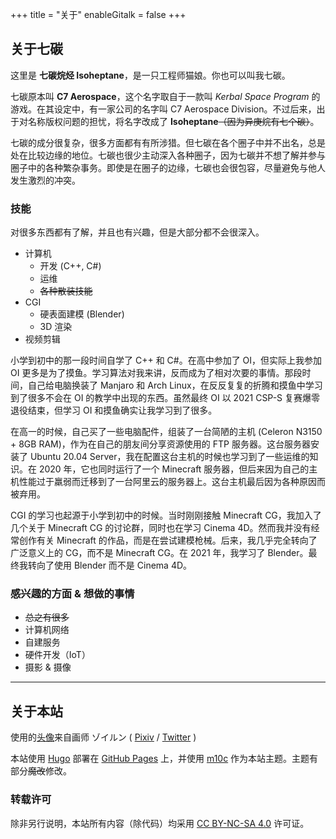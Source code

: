 +++
title = "关于"
enableGitalk = false
+++

## 关于七碳
这里是 **七碳烷烃 Isoheptane**，是一只工程师猫娘。你也可以叫我七碳。

七碳原本叫 **C7 Aerospace**，这个名字取自于一款叫 *Kerbal Space Program* 的游戏。在其设定中，有一家公司的名字叫 C7 Aerospace Division。不过后来，出于对名称版权问题的担忧，将名字改成了 **Isoheptane**~~（因为异庚烷有七个碳）~~。

七碳的成分很复杂，很多方面都有有所涉猎。但七碳在各个圈子中并不出名，总是处在比较边缘的地位。七碳也很少主动深入各种圈子，因为七碳并不想了解并参与圈子中的各种繁杂事务。即使是在圈子的边缘，七碳也会很包容，尽量避免与他人发生激烈的冲突。

### 技能
对很多东西都有了解，并且也有兴趣，但是大部分都不会很深入。
- 计算机
  - 开发 (C++, C#)
  - 运维
  - ~~各种散装技能~~
- CGI
  - 硬表面建模 (Blender)
  - 3D 渲染
- 视频剪辑  

小学到初中的那一段时间自学了 C++ 和 C#。在高中参加了 OI，但实际上我参加 OI 更多是为了摸鱼。学习算法对我来讲，反而成为了相对次要的事情。那段时间，自己给电脑换装了 Manjaro 和 Arch Linux，在反反复复的折腾和摸鱼中学习到了很多不会在 OI 的教学中出现的东西。虽然最终 OI 以 2021 CSP-S 复赛爆零退役结束，但学习 OI 和摸鱼确实让我学习到了很多。  

在高一的时候，自己买了一些电脑配件，组装了一台简陋的主机 (Celeron N3150 + 8GB RAM)，作为在自己的朋友间分享资源使用的 FTP 服务器。这台服务器安装了 Ubuntu 20.04 Server，我在配置这台主机的时候也学习到了一些运维的知识。在 2020 年，它也同时运行了一个 Minecraft 服务器，但后来因为自己的主机性能过于羸弱而迁移到了一台阿里云的服务器上。这台主机最后因为各种原因而被弃用。  

CGI 的学习也起源于小学到初中的时候。当时刚刚接触 Minecraft CG，我加入了几个关于 Minecraft CG 的讨论群，同时也在学习 Cinema 4D。然而我并没有经常创作有关 Minecraft 的作品，而是在尝试建模枪械。后来，我几乎完全转向了广泛意义上的 CG，而不是 Minecraft CG。在 2021 年，我学习了 Blender。最终我转向了使用 Blender 而不是 Cinema 4D。  

### 感兴趣的方面 & 想做的事情
- ~~总之有很多~~
- 计算机网络
- 自建服务
- 硬件开发（IoT）
- 摄影 & 摄像

---

## 关于本站
使用的[头像](https://www.pixiv.net/artworks/96876583)来自画师 ゾイルン ( [Pixiv](https://www.pixiv.net/users/2882559) / [Twitter](https://twitter.com/Zoirun) )

本站使用 [Hugo](https://gohugo.io/) 部署在 [GitHub Pages](https://pages.github.com/) 上，并使用 [m10c](https://github.com/vaga/hugo-theme-m10c)  作为本站主题。主题有部分~~魔改~~修改。  
### 转载许可  
除非另行说明，本站所有内容（除代码）均采用 [CC BY-NC-SA 4.0](https://creativecommons.org/licenses/by-nc-sa/4.0/deed.zh) 许可证。